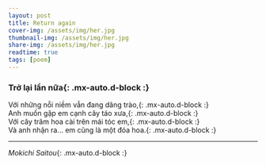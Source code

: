 ```yaml
---
layout: post
title: Return again
cover-img: /assets/img/her.jpg
thumbnail-img: /assets/img/her.jpg
share-img: /assets/img/her.jpg
readtime: true
tags: [poem]
---
```


### **Trở lại lần nữa**{: .mx-auto.d-block :}

Với những nỗi niềm vẫn đang dâng trào,{: .mx-auto.d-block :}  
Anh muốn gặp em cạnh cây táo xưa,{: .mx-auto.d-block :}  
Với cây trâm hoa cài trên mái tóc em,{: .mx-auto.d-block :}  
Và anh nhận ra... em cũng là một đóa hoa.{: .mx-auto.d-block :}

***
_Mokichi Saitou_{: .mx-auto.d-block :}
